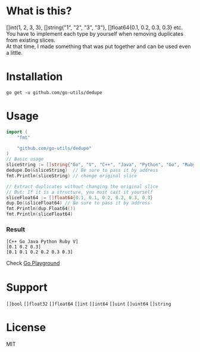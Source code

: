 # What is this?
[]int{1, 2, 3, 3}, []string{"1", "2", "3", "3"}, []float64{0.1, 0.2, 0.3, 0.3} etc.   
You have to implement each type by yourself when removing duplicates from existing slices.  
At that time, I made something that was put together and can be used even a little.

# Installation
```commandline
go get -u github.com/go-utils/dedupe
```
# Usage
```go
import (
    "fmt"

    "github.com/go-utils/dedupe"
)
// Basic usage
sliceString := []string{"Go", "V", "C++", "Java", "Python", "Go", "Ruby", "C++", "Go", "V"}
dedupe.Do(&sliceString)  // Be sure to pass it by address
fmt.Println(sliceString) // change original slice

// Extract duplicates without changing the original slice
// But: If it is a structure, you must cast it yourself
sliceFloat64 := []float64{0.1, 0.1, 0.2, 0.2, 0.3, 0.3}
dup.Do(&sliceFloat64) // Be sure to pass it by address
fmt.Println(dup.Float64())
fmt.Println(sliceFloat64)
```
### Result
```
[C++ Go Java Python Ruby V]
[0.1 0.2 0.3]
[0.1 0.1 0.2 0.2 0.3 0.3]
```
Check [Go Playground](https://play.golang.org/p/vyphUn0Lx1E)

# Support
`[]bool` `[]float32` `[]float64` `[]int` `[]int64` `[]uint` `[]uint64` `[]string`

# License
MIT
